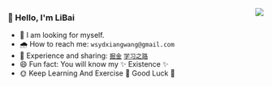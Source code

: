 <p>
  <a 
    href="https://github-readme-stats.vercel.app/api?username=wsydxiangwang&show_icons=true&count_private=true&hide_border=true&cache_seconds=1900" 
    target="_blank"
    rel="noopener noreferrer"
  >
    <img 
      align="right" 
      src="https://github-readme-stats.vercel.app/api?username=wsydxiangwang&show_icons=true&count_private=true&hide_border=true&cache_seconds=1900"
    >
  </a>
</p>

### 👋 Hello, I'm LiBai 

- 🍰 I am looking for myself.
- 🌧 How to reach me: `wsydxiangwang@gmail.com`
- 💬 Experience and sharing: [`掘金`](https://juejin.cn/user/2911162519784525/posts) [`学习之路`](https://github.com/wsydxiangwang/note) 
- 😄 Fun fact: You will know my ✨ Existence ✨
- 🌞 Keep Learning And Exercise 🎈 Good Luck 🎈
